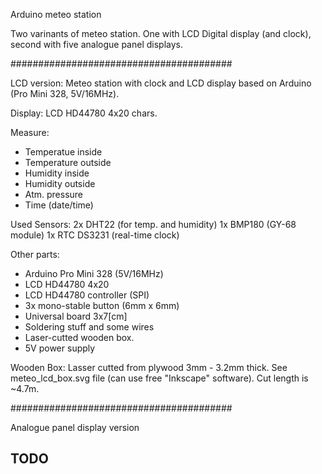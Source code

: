 Arduino meteo station

Two varinants of meteo station. One with LCD Digital display (and clock), second with five analogue panel displays.

########################################

LCD version:
Meteo station with clock and LCD display based on Arduino (Pro Mini 328, 5V/16MHz).

Display:
LCD HD44780 4x20 chars.

Measure:
* Temperatue inside
* Temperature outside
* Humidity inside
* Humidity outside
* Atm. pressure
* Time (date/time)

Used Sensors:
2x DHT22 (for temp. and humidity)
1x BMP180 (GY-68 module)
1x RTC DS3231 (real-time clock)

Other parts:
* Arduino Pro Mini 328 (5V/16MHz)
* LCD HD44780 4x20
* LCD HD44780 controller (SPI)
* 3x mono-stable button (6mm x 6mm)
* Universal board 3x7[cm]
* Soldering stuff and some wires
* Laser-cutted wooden box.
* 5V power supply

Wooden Box:
Lasser cutted from plywood 3mm - 3.2mm thick.
See meteo_lcd_box.svg file (can use free "Inkscape" software).
Cut length is ~4.7m.

########################################

Analogue panel display version
## TODO
